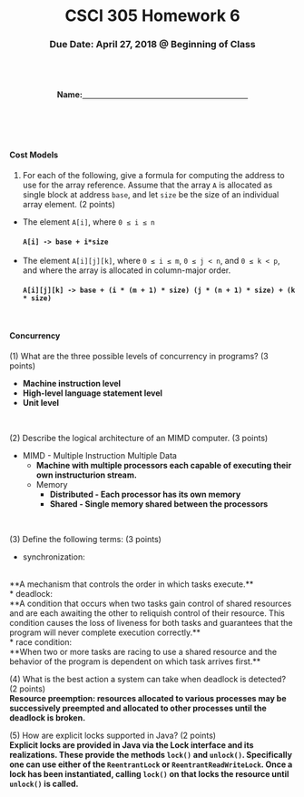 <center>

<h1>CSCI 305 Homework 6</h1>

<h3>Due Date: April 27, 2018 @ Beginning of Class</h3>
<br />
<br />

<h4>Name:<u>&nbsp;&nbsp;&nbsp;&nbsp;&nbsp;&nbsp;&nbsp;&nbsp;&nbsp;&nbsp;
&nbsp;&nbsp;&nbsp;&nbsp;&nbsp;&nbsp;&nbsp;&nbsp;&nbsp;&nbsp;&nbsp;&nbsp;
&nbsp;&nbsp;&nbsp;&nbsp;&nbsp;&nbsp;&nbsp;&nbsp;&nbsp;&nbsp;&nbsp;&nbsp;
&nbsp;&nbsp;&nbsp;&nbsp;&nbsp;&nbsp;&nbsp;&nbsp;&nbsp;&nbsp;&nbsp;&nbsp;
&nbsp;&nbsp;&nbsp;&nbsp;&nbsp;&nbsp;&nbsp;&nbsp;&nbsp;&nbsp;&nbsp;&nbsp;
&nbsp;&nbsp;&nbsp;&nbsp;&nbsp;&nbsp;&nbsp;&nbsp;&nbsp;&nbsp;&nbsp;&nbsp;
&nbsp;&nbsp;&nbsp;&nbsp;&nbsp;&nbsp;&nbsp;&nbsp;&nbsp;&nbsp;&nbsp;&nbsp;</u></h4>

</center>
<br />
<br />
<br />

#### Cost Models
1. For each of the following, give a formula for computing the address to use for the array reference. Assume that the array `A` is allocated as single block at address `base`, and let `size` be the size of an individual array element. (2 points)

* The element `A[i]`, where `0 ≤ i ≤ n`
<br /><br />
**`A[i] -> base + i*size`**
<br /><br />
* The element `A[i][j][k]`, where `0 ≤ i ≤ m`, `0 ≤ j < n`, and `0 ≤ k < p`, and where the array is allocated in column-major order.
<br /><br />
**`A[i][j][k] -> base + (i * (m + 1) * size) (j * (n + 1) * size) + (k * size)`**
<br />

#### Concurrency
(1) What are the three possible levels of concurrency in programs? (3 points)
<br />
* **Machine instruction level**
* **High-level language statement level**
* **Unit level**
<br />

(2) Describe the logical architecture of an MIMD computer. (3 points)
<br />
* MIMD - Multiple Instruction Multiple Data
  - **Machine with multiple processors each capable of executing their own instructurion stream.**
  - Memory
    - **Distributed - Each processor has its own memory**
    - **Shared - Single memory shared between the processors**
<br />

(3) Define the following terms: (3 points)
  * synchronization:
  <br />
  **A mechanism that controls the order in which tasks execute.**
  <br />
  * deadlock:
  <br />
  **A condition that occurs when two tasks gain control of shared resources and are each awaiting the other to reliquish control of their resource. This condition causes the loss of liveness for both tasks and guarantees that the program will never complete execution correctly.**
  <br />
  * race condition:
  <br />
  **When two or more tasks are racing to use a shared resource and the behavior of the program is dependent on which task arrives first.**
  <br />

(4) What is the best action a system can take when deadlock is detected? (2 points)
<br />
**Resource preemption: resources allocated to various processes may be successively preempted and allocated to other processes until the deadlock is broken.**
<br />

(5) How are explicit locks supported in Java? (2 points)
<br />
**Explicit locks are provided in Java via the Lock interface and its realizations. These provide the methods `lock()` and `unlock()`. Specifically one can use either of the `ReentrantLock` or `ReentrantReadWriteLock`. Once a lock has been instantiated, calling `lock()` on that locks the resource until `unlock()` is called.**
<br />
